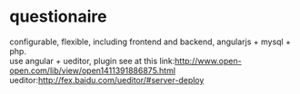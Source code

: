 # questionaire
configurable, flexible, including frontend and backend, angularjs + mysql + php.<br/>
use angular + ueditor, plugin see at this link:http://www.open-open.com/lib/view/open1411391886875.html
<br/>
ueditor:http://fex.baidu.com/ueditor/#server-deploy
